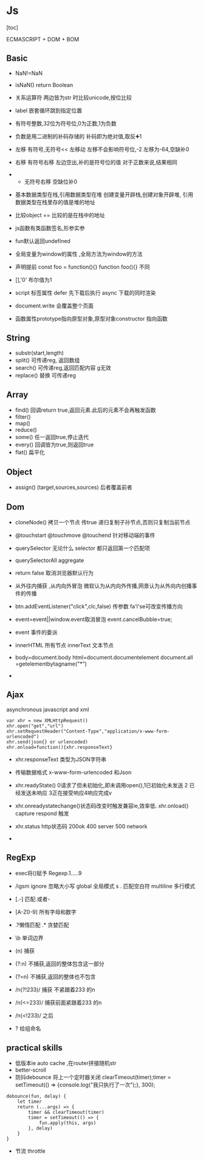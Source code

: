 # Js

[toc]

ECMASCRIPT + DOM + BOM

## Basic

- NaN!=NaN

- isNaN() return Boolean

- 关系运算符 两边皆为str 时比较unicode,按位比较

- label 嵌套循环跳到指定位置
- 有符号整数,32位为符号位,0为正数,1为负数

- 负数是用二进制的补码存储的  补码即为绝对值,取反➕1
- 左移 有符号,无符号<< 左移动  左移不会影响符号位,-2 左移为-64,空缺补0 
- 右移 有符号右移  左边空出,补的是符号位的值 对于正数来说,结果相同
- - 无符号右移    空缺位补0
- 基本数据类型在栈,引用数据类型在堆 创建变量开辟栈,创建对象开辟堆,   引用数据类型在栈里存的值是堆的地址 
- 比较object == 比较的是在栈中的地址
- js函数有类函数签名,形参实参
- fun默认返回undefined
- 全局变量为window的属性 ,全局方法为window的方法
- 声明提前 const foo = function(){} function foo(){} 不同
- [],'0' 布尔值为1
- script 标签属性 defer 先下载后执行  async 下载的同时渲染
-  document.write 会覆盖整个页面
- 函数属性prototype指向原型对象,原型对象constructor 指向函数

## String

- substr(start,length) 
- split() 可传递reg, 返回数组
- search() 可传递reg,返回匹配内容 g无效
- replace() 替换 可传递reg

## Array

- find() 回调return true,返回元素.此后的元素不会再触发函数
- filter()
- map()
- reduce()
- some()   任一返回true,停止迭代
- every() 回调皆为true,则返回true
- flat() 扁平化



## Object 

- assign()  (target,sources,sources)  后者覆盖前者



## Dom

- cloneNode() 拷贝一个节点 传true 递归复制子孙节点,否则只复制当前节点
- @touchstart @touchmove @touchend  针对移动端的事件
- querySelector 无论什么 selector 都只返回第一个匹配项
- querySelectorAll aggregate

- return false 取消浏览器默认行为
- 从外往内捕获 ,从内向外冒泡 微软认为从内向外传播,网景认为从外向内创播事件的传播  
- btn.addEventListener("click",clc,false)  传参数 fa'l'se可改变传播方向
- event=event||window.event取消冒泡 event.cancelBubble=true;
- event 事件的委派
- innerHTML 所有节点  innerText 文本节点

-  body=document.body  html=document.documentelement  document.all =getelementbytagname("*")
- 



## Ajax

asynchronous javascript  and xml

```
var xhr = new XMLHttpRequest()
xhr.open("get","url")
xhr.setRequestHeader("Content-Type","application/x-www-form-urlencoded")
xhr.send(json{} or urlencoded)
xhr.onload=function(){xhr.responseText}
```

- xhr.responseText 类型为JSON字符串
- 传输数据格式 x-www-form-urlencoded 和Json

- xhr.readyState()  0请求了但未初始化,即未调用open(),1已初始化未发送 2 已经发送未响应 3正在接受响应4响应完成v

- xhr.onreadystatechange()状态码改变时触发兼容ie,效率低. xhr.onload() capture respond 触发
- xhr.status http状态码 200ok  400 server 500 network
- 



## RegExp

-  exec将()赋予 Regexp.$1.....$9

- /igsm  ignore 忽略大小写  global 全局模式 s . 匹配空白符 multiline 多行模式
- [.-] 匹配.或者- 
- [A-Z0-9] 所有字母和数字
- .?懒惰匹配 .* 贪婪匹配
- \b 单词边界
- (n) 捕获 
- (?:n) 不捕获,返回的整体包含这一部分
- (?=n) 不捕获,返回的整体也不包含
- /n(?!233)/ 捕获 不紧跟着233 的n
- /n(<=233)/ 捕获前面紧跟着233 的n
- /n(<!233)/ 之后
- ?<n> 给组命名







## practical skills

- 低版本ie auto cache ,在router拼接随机str
- better-scroll
- 防抖debounce 将上一个定时器关闭  clearTimeout(timer);timer = setTimeout(() => {console.log("我只执行了一次");}, 300);  

```
debounce(fun, delay) {
    let timer 
    return (...args) => {
        timer && clearTimeout(timer)
        timer = setTimeout(() => {
            fun.apply(this, args)
        }, delay)
    }
}
```



- 节流 throttle

